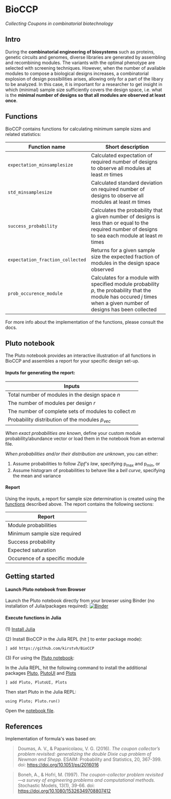 # BioCCP
*Collecting Coupons in combinatorial biotechnology*

## Intro
During the **combinatorial engineering of biosystems** such as proteins, genetic circuits and genomes, diverse libraries are generated by assembling and recombining modules. The variants with the optimal phenotype are selected with screening techniques. However, when the number of available modules to compose a biological designs increases, a combinatorial explosion of design possibilities arises, allowing only for a part of the libary to be analyzed. In this case, it is important for a researcher to get insight in which (minimal) sample size sufficiently covers the design space, i.e. what is the **minimal number of designs so that all modules are observed at least once**.


## Functions
BioCCP contains functions for calculating minimum sample sizes and related statistics:

Function name    | Short description
---------------- | -----------------
`expectation_minsamplesize`        | Calculated expectation of required number of designs to observe all modules at least *m* times
`std_minsamplesize`      | Calculated standard deviation on required number of designs to observe all modules at least *m* times
`success_probability`         | Calculates the probability that a given number of designs is less than or equal to the required number of designs to sea each module at least *m* times
`expectation_fraction_collected` | Returns for a given sample size the expected fraction of modules in the design space observed
`prob_occurence_module` | Calculates for a module with specified module probability *p*, the probability that the module has occured *j* times when a given number of designs has been collected
 

For more info about the implementation of the functions, please consult the docs.

## Pluto notebook

The Pluto notebook provides an interactive illustration of all functions in BioCCP and assembles a report for your specific design set-up. 

#### Inputs for generating the report:

Inputs    | 
---------------- | 
Total number of modules in the design space *n*       |  
The number of modules per design *r*     |  
The number of complete sets of modules to collect *m*        | 
Probability distribution of the modules *p<sub>vec</sub>*|  

*When exact probabilities are known*, define your custom module probability/abundance vector or load them in the notebook from an external file.

*When probabilities and/or their distribution are unknown*, you can either:
   1) Assume probabilities to follow *Zipf's law*, specifying p<sub>max</sub> and p<sub>min</sub>, or
   2) Assume histogram of probabilities to behave like a *bell curve*, specifying the mean and variance       

#### Report
Using the inputs, a report for sample size determination is created using the [functions](/src/BioCCP.jl) described above. The report contains the following sections:

Report    | 
---------------- |
Module probabilities       | 
Minimum sample size required      | 
Success probability      | 
Expected saturation      | 
Occurence of a specific module      | 


## Getting started

#### Launch Pluto notebook from Browser 

Launch the Pluto notebook directly from your browser using Binder (no installation of Julia/packages required): [![Binder](https://mybinder.org/badge_logo.svg)](https://mybinder.org/v2/gh/kirstvh/PlutoNotebooks/main?urlpath=pluto/open?path=/home/jovyan/notebooks/BioCCP_Interactive_Notebook.jl)

#### Execute functions in Julia

(1) [Install Julia](https://julialang.org/downloads/) 

(2) Install BioCCP in the Julia REPL (hit ] to enter package mode):

    ] add https://github.com/kirstvh/BioCCP

(3) For using the [Pluto notebook](BioCCP/notebooks/BioCCP_Interactive_Notebook.jl):

 In the Julia REPL, hit the following command to install the additional packages [Pluto](https://github.com/fonsp/Pluto.jl), [PlutoUI](https://github.com/fonsp/PlutoUI.jl) and [Plots](https://github.com/JuliaPlots/Plots.jl) 
  
    ] add Pluto, PlutoUI, Plots

 Then start Pluto in the Julia REPL:

    using Pluto; Pluto.run()
    
Open the [notebook file](/notebooks/BioCCP_Interactive_Notebook.jl).

## References
Implementation of formula's was based on:

> Doumas, A. V., & Papanicolaou, V. G. (2016). *The coupon collector’s problem revisited: generalizing the double Dixie cup problem of Newman and Shepp.* ESAIM: Probability and Statistics, 20, 367-399. doi: 	https://doi.org/10.1051/ps/2016016

> Boneh, A., & Hofri, M. (1997). *The coupon-collector problem revisited—a survey of engineering problems and computational methods.* Stochastic Models, 13(1), 39-66. doi: https://doi.org/10.1080/15326349708807412
